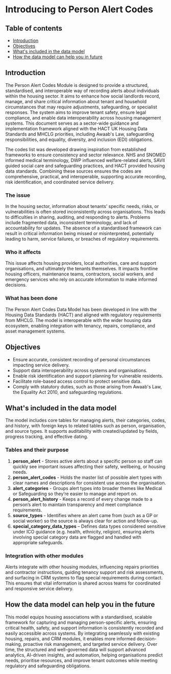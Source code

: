 # Introducing to Person Alert Codes

## Table of contents
- [Introduction](#introduction)
- [Objectives](#objectives)
- [What's included in the data model](#whats-included-in-the-data-model)
- [How the data model can help you in future](#how-the-data-model-can-help-you-in-the-future)

## Introduction

The Person Alert Codes Module is designed to provide a structured, standardised, and interoperable way of recording alerts about individuals within the housing sector. It aims to enhance how social landlords record, manage, and share critical information about tenant and household circumstances that may require adjustments, safeguarding, or specialist responses. The system aims to improve tenant safety, ensure legal compliance, and enable data interoperability across housing management systems.
This document serves as a sector-wide guidance and implementation framework aligned with the HACT UK Housing Data Standards and MHCLG priorities, including Awaab's Law, safeguarding responsibilities, and equality, diversity, and inclusion (EDI) obligations.

The codes list was developed drawing inspiration from established frameworks to ensure consistency and sector relevance. NHS and SNOMED informed medical terminology, DWP influenced welfare-related alerts, SAVII guided social care and safeguarding practices, and HACT provided housing data standards. Combining these sources ensures the codes are comprehensive, practical, and interoperable, supporting accurate recording, risk identification, and coordinated service delivery.

### The issue

In the housing sector, information about tenants’ specific needs, risks, or vulnerabilities is often stored inconsistently across organisations. This leads to difficulties in sharing, auditing, and responding to alerts. Problems include fragmented data, inconsistent terminology, and lack of accountability for updates.
The absence of a standardised framework can result in critical information being missed or misinterpreted, potentially leading to harm, service failures, or breaches of regulatory requirements.

### Who it affects

This issue affects housing providers, local authorities, care and support organisations, and ultimately the tenants themselves. It impacts frontline housing officers, maintenance teams, contractors, social workers, and emergency services who rely on accurate information to make informed decisions.

### What has been done

The Person Alert Codes Data Model has been developed in line with the Housing Data Standards (HACT) and aligned with regulatory requirements from MHCLG. The model is interoperable with the wider housing data ecosystem, enabling integration with tenancy, repairs, compliance, and asset management systems.

## Objectives

* Ensure accurate, consistent recording of personal circumstances impacting service delivery.
* Support data interoperability across systems and organisations.
* Enable risk identification and support planning for vulnerable residents.
* Facilitate role-based access control to protect sensitive data.
* Comply with statutory duties, such as those arising from Awaab's Law, the Equality Act 2010, and safeguarding regulations.

## What's included in the data model

The model includes core tables for managing alerts, their categories, codes, and history, with foreign keys to related tables such as person, organisation, and source types. It supports auditability with created/updated by fields, progress tracking, and effective dating.

### Tables and their purpose

1. **person_alert** - Stores active alerts about a specific person so staff can quickly see important issues affecting their safety, wellbeing, or housing needs.
2. **person_alert_codes** - Holds the master list of possible alert types with clear names and descriptions for consistent use across the organisation.
3. **alert_categories** - Groups alert types into broader themes like Medical or Safeguarding so they’re easier to manage and report on.
4. **person_alert_history** - Keeps a record of every change made to a person’s alert to maintain transparency and meet compliance requirements.
5. **source_types** - Identifies where an alert came from (such as a GP or social worker) so the source is always clear for action and follow-up.
6. **special_category_data_types** – Defines data types considered sensitive under ICO guidance (e.g. health, ethnicity, religion), ensuring alerts involving special category data are flagged and handled with appropriate safeguards.  


### Integration with other modules

Alerts integrate with other housing modules, influencing repairs priorities and contractor instructions, guiding tenancy support and risk assessments, and surfacing in CRM systems to flag special requirements during contact. This ensures that vital information is shared across teams for coordinated and responsive service delivery.

## How the data model can help you in the future

This model equips housing associations with a standardised, scalable framework for capturing and managing person-specific alerts, ensuring critical health, safety, and support information is consistently recorded and easily accessible across systems. By integrating seamlessly with existing housing, repairs, and CRM modules, it enables more informed decision-making, proactive risk management, and targeted service delivery. Over time, the structured and well-governed data will support advanced analytics, AI-driven insights, and automation, helping organisations predict needs, prioritise resources, and improve tenant outcomes while meeting regulatory and safeguarding obligations.
